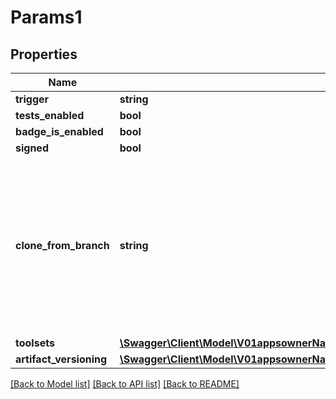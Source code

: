 # Params1

## Properties
Name | Type | Description | Notes
------------ | ------------- | ------------- | -------------
**trigger** | **string** |  | [optional] 
**tests_enabled** | **bool** |  | [optional] 
**badge_is_enabled** | **bool** |  | [optional] 
**signed** | **bool** |  | [optional] 
**clone_from_branch** | **string** | A configured branch name to clone from. If provided, all other parameters will be ignored. Only supported in POST requests. | [optional] 
**toolsets** | [**\Swagger\Client\Model\V01appsownerNameappNamebranchesbranchconfigToolsets**](V01appsownerNameappNamebranchesbranchconfigToolsets.md) |  | [optional] 
**artifact_versioning** | [**\Swagger\Client\Model\V01appsownerNameappNamebranchesbranchconfigArtifactVersioning**](V01appsownerNameappNamebranchesbranchconfigArtifactVersioning.md) |  | [optional] 

[[Back to Model list]](../README.md#documentation-for-models) [[Back to API list]](../README.md#documentation-for-api-endpoints) [[Back to README]](../README.md)


